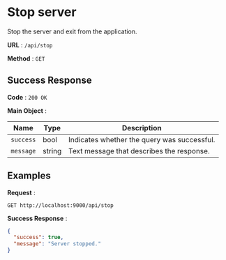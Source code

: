 # Stop server

Stop the server and exit from the application.

**URL** : `/api/stop`

**Method** : `GET`

## Success Response

**Code** : `200 OK`

**Main Object** :

| Name      | Type   | Description                                 |
| --------- | ------ | ------------------------------------------- |
| `success` | bool   | Indicates whether the query was successful. |
| `message` | string | Text message that describes the response.   |

## Examples

**Request** :

`GET http://localhost:9000/api/stop`

**Success Response** :

```json
{
  "success": true,
  "message": "Server stopped."
}
```
